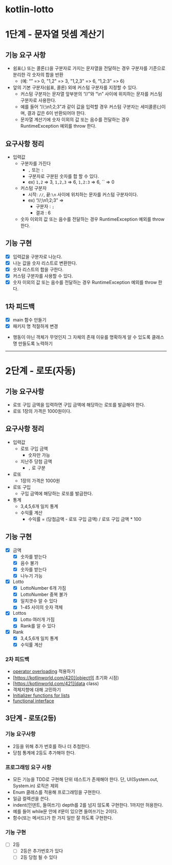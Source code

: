 # kotlin-lotto

# 1단계 - 문자열 덧셈 계산기
## 기능 요구 사항
- 쉼표(,) 또는 콜론(:)을 구분자로 가지는 문자열을 전달하는 경우 구분자를 기준으로 분리한 각 숫자의 합을 반환 
  - (예: “” => 0, "1,2" => 3, "1,2,3" => 6, “1,2:3” => 6)
- 앞의 기본 구분자(쉼표, 콜론) 외에 커스텀 구분자를 지정할 수 있다. 
  - 커스텀 구분자는 문자열 앞부분의 “//”와 “\n” 사이에 위치하는 문자를 커스텀 구분자로 사용한다. 
  - 예를 들어 “//;\n1;2;3”과 같이 값을 입력할 경우 커스텀 구분자는 세미콜론(;)이며, 결과 값은 6이 반환되어야 한다. 
  - 문자열 계산기에 숫자 이외의 값 또는 음수를 전달하는 경우 RuntimeException 예외를 throw 한다.

## 요구사항 정리
- 입력값
  - 구분자를 가진다
    - `,` 또는 `:`
    - 구분자로 구분된 숫자를 합 할 수 있다.
    - ex) `1,2` => 3, `1,2,3` => 6, `1,2:3` => 6, `` => 0
  - 커스텀 구분자
    - 시작: `//`, 끝:`\n` 사이에 위치하는 문자를 커스텀 구분자이다.
    - ex)  “//;\n1;2;3” => 
      - 구분자 : `;`
      - 결과 : 6
  - 숫자 이외의 값 또는 음수를 전달하는 경우 RuntimeException 예외를 throw 한다.

## 기능 구현
- [X] 입력값을 구분자로 나눈다.
- [X] 나눈 값을 숫자 리스트로 변환한다.
- [X] 숫자 리스트의 합을 구한다.
- [X] 커스텀 구분자를 사용할 수 있다.
- [X] 숫자 이외의 값 또는 음수를 전달하는 경우 RuntimeException 예외를 throw 한다.
    
## 1차 피드백
- [X] main 함수 만들기
- [X] 패키지 명 적절하게 변경
- 행동이 아닌 객체가 무엇인지 그 자체의 존재 이유를 명확하게 알 수 있도록 클래스명 만들도록 노력하기

---

# 2단계 - 로또(자동)

## 기능 요구사항
- 로또 구입 금액을 입력하면 구입 금액에 해당하는 로또를 발급해야 한다.
- 로또 1장의 가격은 1000원이다.

## 요구사항 정리
- 입력값
  - 로또 구입 금액
    - 숫자만 가능
  - 지난주 당첨 금액
    - `,` 로 구분
- 로또
  - 1장의 가격은 1000원
- 로또 구입
  - 구입 금액에 해당하는 로또를 발급한다.
- 통계
  - 3,4,5,6개 일치 통계
  - 수익률 계산
    - 수익률 = (당첨금액 - 로또 구입 금액) / 로또 구입 금액 * 100

## 기능 구현
- [X] 금액
  - [X] 숫자를 받는다
  - [X] 음수 불가
  - [X] 숫자를 받는다
  - [X] 나누기 가능
- [X] Lotto
  - [X] LottoNumber 6개 가짐
  - [X] LottoNumber 중복 불가
  - [X] 일치갯수 알 수 있다
  - [X] 1-45 사이의 숫자 객체
- [X] Lottos
  - [X] Lotto 여러개 가짐
  - [X] Rank를 알 수 있다
- [X] Rank
  - [X] 3,4,5,6개 일치 통계
  - [X] 수익률 계산

### 2차 피드백
- [operator overloading](https://kotlinlang.org/docs/operator-overloading.html) 적용하기
- [https://kotlinworld.com/420](object의 초기화 시점)
- [https://kotlinworld.com/421](data class)
- 객체지향에 대해 고민하기 
- [Initializer functions for lists](https://kotlinlang.org/docs/constructing-collections.html#initializer-functions-for-lists)
- [functional interface](https://kotlinlang.org/docs/fun-interfaces.html)


## 3단계 - 로또(2등)

### 기능 요구사항
- 2등을 위해 추가 번호를 하나 더 추첨한다.
- 당첨 통계에 2등도 추가해야 한다.

### 프로그래밍 요구 사항
- 모든 기능을 TDD로 구현해 단위 테스트가 존재해야 한다. 단, UI(System.out, System.in) 로직은 제외
- Enum 클래스를 적용해 프로그래밍을 구현한다.
- 일급 컬렉션을 쓴다.
- indent(인덴트, 들여쓰기) depth를 2를 넘지 않도록 구현한다. 1까지만 허용한다.
- 예를 들어 while문 안에 if문이 있으면 들여쓰기는 2이다.
- 함수(또는 메서드)가 한 가지 일만 잘 하도록 구현한다.

### 기능 구현
- [ ] 2등
  - [ ] 2등은 추가번호가 있다
  - [ ] 2등 당첨 될 수 있다
